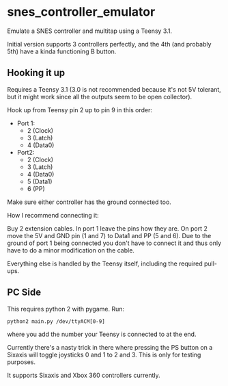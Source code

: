 # snes_controller_emulator
Emulate a SNES controller and multitap using a Teensy 3.1.

Initial version supports 3 controllers perfectly, and the 4th (and probably 5th) have a kinda functioning B button.

## Hooking it up
Requires a Teensy 3.1 (3.0 is not recommended because it's not 5V tolerant, but it might work since all the outputs seem to be open collector).

Hook up from Teensy pin 2 up to pin 9 in this order:
* Port 1:
  * 2 (Clock)
  * 3 (Latch)
  * 4 (Data0)
* Port2:
  * 2 (Clock)
  * 3 (Latch)
  * 4 (Data0)
  * 5 (Data1)
  * 6 (PP)

Make sure either controller has the ground connected too.

How I recommend connecting it: 

Buy 2 extension cables. In port 1 leave the pins how they are.
On port 2 move the 5V and GND pin (1 and 7) to Data1 and PP (5 and 6).
Due to the ground of port 1 being connected you don't have to connect it and thus only have to do a minor modification on the cable.

Everything else is handled by the Teensy itself, including the required pull-ups.

## PC Side
This requires python 2 with pygame.
Run:
```
python2 main.py /dev/ttyACM[0-9]
```
where you add the number your Teensy is connected to at the end.

Currently there's a nasty trick in there where pressing the PS button on a Sixaxis will toggle joysticks 0 and 1 to 2 and 3. This is only for testing purposes.

It supports Sixaxis and Xbox 360 controllers currently.
